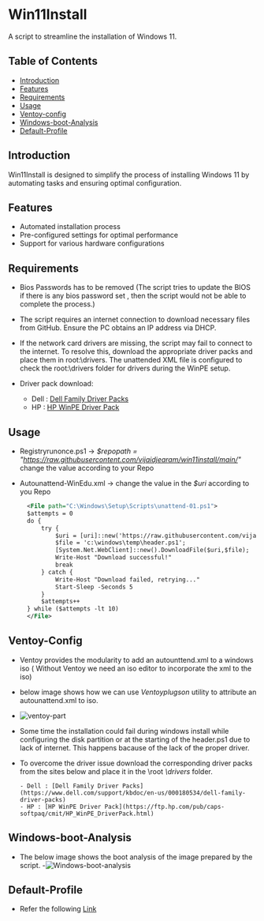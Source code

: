 # Win11Install

A script to streamline the installation of Windows 11.

## Table of Contents

- [Introduction](#introduction)
- [Features](#features)
- [Requirements](#requirements)
- [Usage](#usage)
- [Ventoy-config](#Ventoy-Config)
- [Windows-boot-Analysis](#Windows-boot-Analysis)
- [Default-Profile](#Default-Profile)

  
## Introduction

Win11Install is designed to simplify the process of installing Windows 11 by automating tasks and ensuring optimal configuration.

## Features

- Automated installation process
- Pre-configured settings for optimal performance
- Support for various hardware configurations

## Requirements
 - Bios Passwords has to be removed (The script tries to update the BIOS if there is any bios password set , then the script would not be able to complete the process.)
 - The script requires an internet connection to download necessary files from GitHub. Ensure the PC obtains an IP address via DHCP.
 - If the network card drivers are missing, the script may fail to connect to the internet. To resolve this, download the appropriate driver packs and place them in root:\drivers. The unattended XML file is configured to check the root:\drivers folder for drivers during the WinPE setup.
 - Driver pack download:
   
     - Dell : [Dell Family Driver Packs](https://www.dell.com/support/kbdoc/en-us/000180534/dell-family-driver-packs)
     - HP : [HP WinPE Driver Pack](https://ftp.hp.com/pub/caps-softpaq/cmit/HP_WinPE_DriverPack.html)

## Usage
- Registryrunonce.ps1 -> *$repopath = "https://raw.githubusercontent.com/vijaidjearam/win11install/main/"* change the value according to your Repo
- Autounattend-WinEdu.xml -> change the value in the *$uri* according to you Repo

  ```xml
	<File path="C:\Windows\Setup\Scripts\unattend-01.ps1">
	$attempts = 0
	do {
	    try {
	        $uri = [uri]::new('https://raw.githubusercontent.com/vijaidjearam/win11install/main/registryrunonce.ps1');
	        $file = 'c:\windows\temp\header.ps1';
	        [System.Net.WebClient]::new().DownloadFile($uri,$file);
	        Write-Host "Download successful!"
	        break
	    } catch {
	        Write-Host "Download failed, retrying..."
	        Start-Sleep -Seconds 5
	    }
	    $attempts++
	} while ($attempts -lt 10)
	</File>
  ```

## Ventoy-Config

  - Ventoy provides the modularity to add an autounttend.xml to a windows iso ( Without Ventoy we need an iso editor to incorporate the xml to the iso)
  - below image shows how we can use *Ventoyplugson* utility to attribute an autounattend.xml to iso. 
  - ![ventoy-part](https://github.com/user-attachments/assets/cbc8e3fd-4be0-45ac-8f09-32fd08317d70)
  - Some time the installation could fail during windows install while configuring the disk partition or at the starting of the header.ps1 due to lack of internet. This happens bacause of the lack of the proper driver.
  - To overcome the driver issue download the corresponding driver packs from the sites below and place it in the \root *\drivers* folder.

        - Dell : [Dell Family Driver Packs](https://www.dell.com/support/kbdoc/en-us/000180534/dell-family-driver-packs)
       	- HP : [HP WinPE Driver Pack](https://ftp.hp.com/pub/caps-softpaq/cmit/HP_WinPE_DriverPack.html)
    

## Windows-boot-Analysis
  - The below image shows the boot analysis of the image prepared by the script.
  -![Windows-boot-analysis](https://github.com/user-attachments/assets/eb774068-2f92-4ec1-9494-b7ab2e1844ae)

## Default-Profile
 - Refer the following [Link](https://vijaidjearam.github.io/blog/windows11/2025/02/28/Copy-desired-profile-to-Default-Profile.html)


